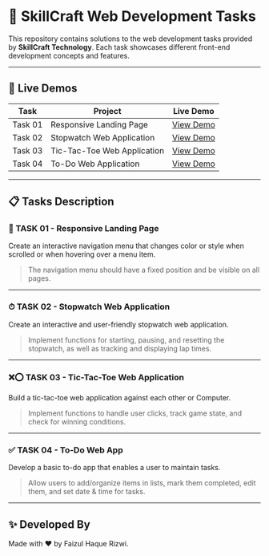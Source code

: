# 🚀 SkillCraft Web Development Tasks

This repository contains solutions to the web development tasks provided by **SkillCraft Technology**. Each task showcases different front-end development concepts and features.

---

## 🔗 Live Demos

| Task | Project | Live Demo |
|------|---------|-----------|
| Task 01 | Responsive Landing Page | [View Demo](https://landingpage.mrsonu.in/) |
| Task 02 | Stopwatch Web Application | [View Demo](https://stopwatch.mrsonu.in) |
| Task 03 | Tic-Tac-Toe Web Application | [View Demo](https://tic.mrsonu.in) |
| Task 04 | To-Do Web Application | [View Demo](https://todo.mrsonu.in) |

---

## 📋 Tasks Description

### 🧩 TASK 01 - Responsive Landing Page

Create an interactive navigation menu that changes color or style when scrolled or when hovering over a menu item.

> The navigation menu should have a fixed position and be visible on all pages.

---

### ⏱ TASK 02 - Stopwatch Web Application

Create an interactive and user-friendly stopwatch web application.

> Implement functions for starting, pausing, and resetting the stopwatch, as well as tracking and displaying lap times.

---

### ❌⭕ TASK 03 - Tic-Tac-Toe Web Application

Build a tic-tac-toe web application against each other or Computer.

> Implement functions to handle user clicks, track game state, and check for winning conditions.

---

### ✅ TASK 04 - To-Do Web App

Develop a basic to-do app that enables a user to maintain tasks.

> Allow users to add/organize items in lists, mark them completed, edit them, and set date & time for tasks.

---

## ✨ Developed By

Made with ❤️ by Faizul Haque Rizwi.

